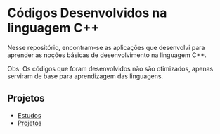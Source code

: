 # Códigos Desenvolvidos na linguagem C++

Nesse repositório, encontram-se as aplicações que desenvolvi para
aprender as noções básicas de desenvolvimento na linguagem C++.

Obs: Os códigos que foram desenvolvidos não são otimizados, apenas serviram
de base para aprendizagem das linguagens.

## Projetos

* [Estudos](https://github.com/willianayres/developer/tree/main/c%2B%2B/Estudos_C%2B%2B)
* [Projetos](https://github.com/willianayres/developer/tree/main/c%2B%2B/Projetos_C%2B%2B)
